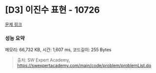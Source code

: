 # [D3] 이진수 표현 - 10726 

[문제 링크](https://swexpertacademy.com/main/code/problem/problemDetail.do?contestProbId=AXRSXf_a9qsDFAXS) 

### 성능 요약

메모리: 66,732 KB, 시간: 1,607 ms, 코드길이: 255 Bytes



> 출처: SW Expert Academy, https://swexpertacademy.com/main/code/problem/problemList.do